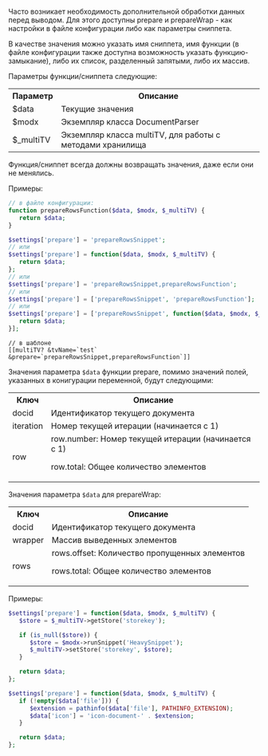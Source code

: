 Часто возникает необходимость дополнительной обработки данных перед выводом. Для этого доступны prepare и prepareWrap - как настройки в файле конфигурации либо как параметры сниппета.

В качестве значения можно указать имя сниппета, имя функции (в файле конфигурации также доступна возможность указать функцию-замыкание), либо их список, разделенный запятыми, либо их массив.

Параметры функции/сниппета следующие:

<table>
<tr><th>Параметр</th><th>Описание</th></tr>
<tr><td>$data</td><td>Текущие значения</td></tr>
<tr><td>$modx</td><td>Экземпляр класса DocumentParser</td></tr>
<tr><td>$_multiTV</td><td>Экземпляр класса multiTV, для работы с методами хранилища</td></tr>
</table>

Функция/сниппет всегда должны возвращать значения, даже если они не менялись.

Примеры:

```php
// в файле конфигурации:
function prepareRowsFunction($data, $modx, $_multiTV) {
   return $data;
}

$settings['prepare'] = 'prepareRowsSnippet';
// или
$settings['prepare'] = function($data, $modx, $_multiTV) {
   return $data;
};
// или
$settings['prepare'] = 'prepareRowsSnippet,prepareRowsFunction'; 
// или
$settings['prepare'] = ['prepareRowsSnippet', 'prepareRowsFunction']; 
// или
$settings['prepare'] = ['prepareRowsSnippet', function($data, $modx, $_multiTV) {
   return $data;
}]; 
```

```
// в шаблоне
[[multiTV? &tvName=`test` &prepare=`prepareRowsSnippet,prepareRowsFunction`]]
```

Значения параметра `$data` функции prepare, помимо значений полей, указанных в конигурации переменной, будут следующими:
<table>
<tr><th>Ключ</th><th>Описание</th></tr>
<tr><td>docid</td><td>Идентификатор текущего документа</td></tr>
<tr><td>iteration</td><td>Номер текущей итерации (начинается с 1)</td></tr>
<tr><td>row</td><td>row.number: Номер текущей итерации (начинается с 1)

row.total: Общее количество элементов</td></tr>
</table>

Значения параметра `$data` для prepareWrap:
<table>
<tr><th>Ключ</th><th>Описание</th></tr>
<tr><td>docid</td><td>Идентификатор текущего документа</td></tr>
<tr><td>wrapper</td><td>Массив выведенных элементов</td></tr>
<tr><td>rows</td><td>rows.offset: Количество пропущенных элементов

rows.total: Общее количество элементов</td></tr>
</table>

Примеры:

```php
$settings['prepare'] = function($data, $modx, $_multiTV) {
   $store = $_multiTV->getStore('storekey');

   if (is_null($store)) {
      $store = $modx->runSnippet('HeavySnippet');
      $_multiTV->setStore('storekey', $store);
   }

   return $data;
};
```

```php
$settings['prepare'] = function($data, $modx, $_multiTV) {
   if (!empty($data['file'])) {
      $extension = pathinfo($data['file'], PATHINFO_EXTENSION);
      $data['icon'] = 'icon-document-' . $extension;
   }

   return $data;
};
```
